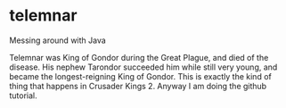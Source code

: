 # telemnar
Messing around with Java

Telemnar was King of Gondor during the Great Plague, and died of the disease. His nephew Tarondor succeeded him while still very young, and became the longest-reigning King of Gondor. This is exactly the kind of thing that happens in Crusader Kings 2.
Anyway I am doing the github tutorial.
